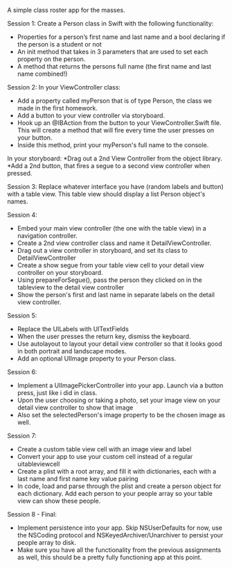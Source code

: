 A simple class roster app for the masses.


Session 1:
Create a Person class in Swift with the following functionality:
* Properties for a person’s first name and last name and a bool declaring if the person is a student or not
* An init method that takes in 3 parameters that are used to set each property on the person.
* A method that returns the persons full name (the first name and last name combined!)

Session 2:
In your ViewController class:
* Add a property called myPerson that is of type Person, the class we made in the first homework.
* Add a button to your view controller via storyboard.
* Hook up an @IBAction from the button to your ViewController.Swift file. This will create a method that will fire every time the user presses on your button.
* Inside this method, print your myPerson's full name to the console.

In your storyboard:
*Drag out a 2nd View Controller from the object library.
*Add a 2nd button, that fires a segue to a second view controller when pressed.

Session 3:
Replace whatever interface you have (random labels and button) with a table view. This table view should display a list Person object's names.

Session 4:
* Embed your main view controller (the one with the table view) in a navigation controller.
* Create a 2nd view controller class and name it DetailViewController. 
* Drag out a view controller in storyboard, and set its class to DetailViewController
* Create a show segue from your table view cell to your detail view controller on your storyboard.
* Using prepareForSegue(), pass the person they clicked on in the tableview to the detail view controller
* Show the person's first and last name in separate labels on the detail view controller.


Session 5:
* Replace the UILabels with UITextFields
* When the user presses the return key, dismiss the keyboard.
* Use autolayout to layout your detail view controller so that it looks good in both portrait and landscape modes.
* Add an optional UIImage property to your Person class.

Session 6:
* Implement a UIImagePickerController into your app. Launch via a button press, just like i did in class.
* Upon the user choosing or taking a photo, set your image view on your detail view controller to show that image
* Also set the selectedPerson's image property to be the chosen image as well.

Session 7:
* Create a custom table view cell with an image view and label
* Convert your app to use your custom cell instead of a regular uitableviewcell
* Create a plist with a root array, and fill it with dictionaries, each with a last name and first name key value pairing
* In code, load and parse through the plist and create a person object for each dictionary. Add each person to your people array so your table view can show these people.


Session 8 - Final:
* Implement persistence into your app. Skip NSUserDefaults for now, use the NSCoding protocol and NSKeyedArchiver/Unarchiver to persist your people array to disk. 
* Make sure you have all the functionality from the previous assignments as well, this should be a pretty fully functioning app at this point.





